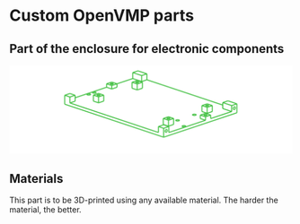 # Custom OpenVMP parts
## Part of the enclosure for electronic components

[<img alt='Part of the enclosure for electronic components' src='https://github.com/openvmp/openvmp-models/blob/main/generated_files/parts/custom/enclosure-0.png'/>](https://github.com/openvmp/openvmp-models/blob/main/generated_files/parts/custom/enclosure-0.stl)

## Materials
This part is to be 3D-printed using any available material. The harder the material, the better.